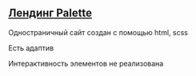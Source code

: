 ## [Лендинг Palette](https://tatyanapanchenko-web.github.io/Palette/)
Одностраничный сайт создан с помощью html, scss

Есть адаптив

Интерактивность элементов не реализована
